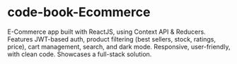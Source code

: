 # code-book-Ecommerce
E-Commerce app built with ReactJS, using Context API &amp; Reducers. Features JWT-based auth, product filtering (best sellers, stock, ratings, price), cart management, search, and dark mode. Responsive, user-friendly, with clean code. Showcases a full-stack solution.
